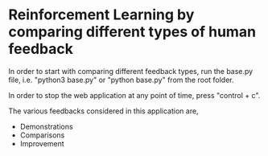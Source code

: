 # Reinforcement Learning by comparing different types of human feedback

In order to start with comparing different feedback types, run the base.py file, i.e.
"python3 base.py" or "python base.py" from the root folder.

In order to stop the web application at any point of time, press "control + c".

The various feedbacks considered in this application are,

- Demonstrations
- Comparisons
- Improvement
